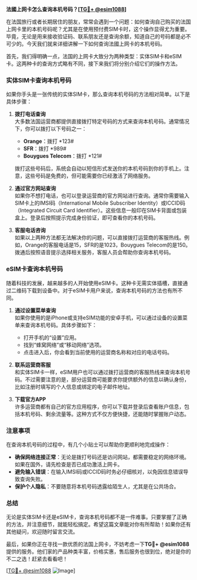 **法國上网卡怎么查询本机号码？[[TG💪+ @esim1088](https://t.me/s/esim1088)]**

在法国旅行或者长期居住的朋友，常常会遇到一个问题：如何查询自己购买的法国上网卡里的本机号码呢？尤其是在使用预付费SIM卡时，这个操作显得尤为重要。毕竟，无论是用来接收验证码、联系朋友还是查询余额，知道自己的号码都是必不可少的。今天我们就来详细讲解一下如何查询法國上网卡的本机号码。

首先，我们得明确一点，法国的上网卡大致分为两种类型：实体SIM卡和eSIM卡。这两种卡的查询方式略有不同，接下来我们将分别介绍它们的操作方法。

### 实体SIM卡查询本机号码

如果你手头是一张传统的实体SIM卡，那么查询本机号码的方法相对简单。以下是具体步骤：

1. **拨打电话查询**  
   大多数法国运营商都提供直接拨打特定号码的方式来查询本机号码。通常情况下，你可以拨打以下号码之一：
   - **Orange**：拨打 *123#  
   - **SFR**：拨打 *989#  
   - **Bouygues Telecom**：拨打 *121#  

   拨打这些号码后，系统会自动以短信形式发送你的本机号码到你的手机上。注意，这些号码是免费的，但可能需要你已经激活了网络服务。

2. **通过官方网站查询**  
   如果你不想打电话，也可以登录运营商的官方网站进行查询。通常你需要输入SIM卡上的IMSI码（International Mobile Subscriber Identity）或ICCID码（Integrated Circuit Card Identifier）。这些信息一般印在SIM卡背面或包装盒上。登录后按照提示完成身份验证，即可查看你的本机号码。

3. **客服电话咨询**  
   如果以上两种方法都无法解决你的问题，可以直接拨打运营商的客服热线。例如，Orange的客服电话是15，SFR的是1023，Bouygues Telecom的是150。拨通后按照语音提示选择相关服务，客服人员会帮助你查询本机号码。

### eSIM卡查询本机号码

随着科技的发展，越来越多的人开始使用eSIM卡。这种卡无需实体插槽，直接通过二维码下载到设备中。对于eSIM卡用户来说，查询本机号码的方法也有所不同。

1. **通过设置菜单查询**  
   如果你使用的是iPhone或支持eSIM功能的安卓手机，可以通过设备的设置菜单来查询本机号码。具体步骤如下：
   - 打开手机的“设置”应用。
   - 找到“蜂窝网络”或“移动网络”选项。
   - 点击进入后，你会看到当前使用的运营商名称和对应的电话号码。

2. **联系运营商客服**  
   和实体SIM卡一样，eSIM用户也可以通过拨打运营商的客服热线来查询本机号码。不过需要注意的是，部分运营商可能要求你提供额外的信息以确认身份，比如注册时填写的个人信息或绑定的电子邮件地址。

3. **下载官方APP**  
   许多运营商都有自己的官方应用程序，你可以下载并登录后查看账户信息，包括本机号码、剩余流量等。这种方式不仅方便快捷，还能随时掌握账户动态。

### 注意事项

在查询本机号码的过程中，有几个小贴士可以帮助你更顺利地完成操作：

- **确保网络连接正常**：无论是拨打号码还是访问网站，都需要稳定的网络环境。如果在国外，请先检查是否已成功激活上网卡。
- **避免输入错误**：在输入IMSI码或ICCID码时务必仔细核对，以免因信息错误导致查询失败。
- **保护个人隐私**：不要随意将本机号码透露给陌生人，尤其是在公共场合。

### 总结

无论是实体SIM卡还是eSIM卡，查询本机号码都不是一件难事。只要掌握了正确的方法，并注意细节，就能轻松搞定。希望这篇文章能对你有所帮助！如果你还有其他疑问，欢迎随时留言交流。

最后，如果你正在寻找一款优质的法国上网卡，不妨考虑一下**TG💪+ @esim1088**提供的服务。他们家的产品种类丰富，价格实惠，售后服务也很到位，绝对是你的不二之选！赶紧去看看吧！

[[TG💪+ @esim1088](https://t.me/s/esim1088) ![Image](https://i.postimg.cc/4NQfJmqS/Snipaste-2025-05-13-00-14-12.png)]